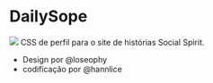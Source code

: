 # DailySope
[![](https://funkyimg.com/i/328fZ.png)](https://funkyimg.com/i/328fZ.png)
CSS de perfil para o site de histórias Social Spirit.
* Design por @loseophy
* codificação por @hannlice
